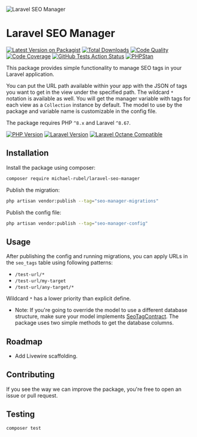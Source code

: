 ![Laravel SEO Manager](https://user-images.githubusercontent.com/37669560/147988859-5d33959e-f43d-4ae6-816a-59c26c17a0ad.png)

# Laravel SEO Manager
[![Latest Version on Packagist](https://img.shields.io/packagist/v/michael-rubel/laravel-seo-manager.svg?style=flat-square&logo=packagist)](https://packagist.org/packages/michael-rubel/laravel-seo-manager)
[![Total Downloads](https://img.shields.io/packagist/dt/michael-rubel/laravel-seo-manager.svg?style=flat-square&logo=packagist)](https://packagist.org/packages/michael-rubel/laravel-seo-manager)
[![Code Quality](https://img.shields.io/scrutinizer/quality/g/michael-rubel/laravel-seo-manager.svg?style=flat-square&logo=scrutinizer)](https://scrutinizer-ci.com/g/michael-rubel/laravel-seo-manager/?branch=main)
[![Code Coverage](https://img.shields.io/scrutinizer/coverage/g/michael-rubel/laravel-seo-manager.svg?style=flat-square&logo=scrutinizer)](https://scrutinizer-ci.com/g/michael-rubel/laravel-seo-manager/?branch=main)
[![GitHub Tests Action Status](https://img.shields.io/github/workflow/status/michael-rubel/laravel-seo-manager/run-tests/main?style=flat-square&label=tests&logo=github)](https://github.com/michael-rubel/laravel-seo-manager/actions)
[![PHPStan](https://img.shields.io/github/workflow/status/michael-rubel/laravel-seo-manager/phpstan/main?style=flat-square&label=larastan&logo=laravel)](https://github.com/michael-rubel/laravel-seo-manager/actions)

This package provides simple functionality to manage SEO tags in your Laravel application.

You can put the URL path available within your app with the JSON of tags you want to get in the view under the specified path. The wildcard `*` notation is available as well. You will get the manager variable with tags for each view as a `Collection` instance by default. The model to use by the package and variable name is customizable in the config file.

The package requires PHP `^8.x` and Laravel `^8.67`.

[![PHP Version](https://img.shields.io/badge/php-^8.x-777BB4?style=flat-square&logo=php)](https://php.net)
[![Laravel Version](https://img.shields.io/badge/laravel-^8.67-FF2D20?style=flat-square&logo=laravel)](https://laravel.com)
[![Laravel Octane Compatible](https://img.shields.io/badge/octane-compatible-success?style=flat-square&logo=laravel)](https://github.com/laravel/octane)

## Installation
Install the package using composer:
```bash
composer require michael-rubel/laravel-seo-manager
```

Publish the migration:
```bash
php artisan vendor:publish --tag="seo-manager-migrations"
```

Publish the config file:
```bash
php artisan vendor:publish --tag="seo-manager-config"
```

## Usage
After publishing the config and running migrations, you can apply URLs in the `seo_tags` table using following patterns:
- `/test-url/*`
- `/test-url/my-target`
- `/test-url/any-target/*`

Wildcard `*` has a lower priority than explicit define.

- Note: If you're going to override the model to use a different database structure, make sure your model implements [SeoTagContract](https://github.com/michael-rubel/laravel-seo-manager/blob/main/src/Contracts/SeoTagContract.php). The package uses two simple methods to get the database columns.

## Roadmap
- Add Livewire scaffolding.

## Contributing
If you see the way we can improve the package, you're free to open an issue or pull request.

## Testing
```bash
composer test
```
